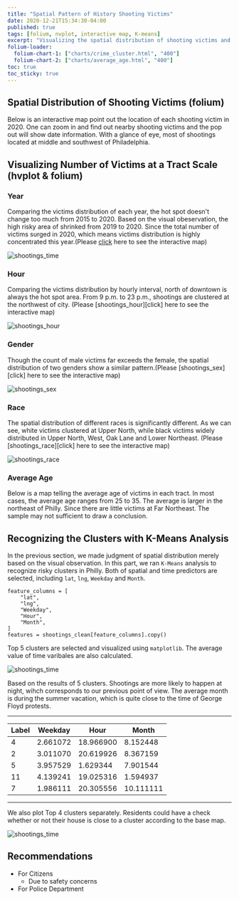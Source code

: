 ```yaml
---
title: "Spatial Pattern of History Shooting Victims"
date: 2020-12-21T15:34:30-04:00
published: true
tags: [folium, nvplot, interactive map, K-means]
excerpt: "Visualizing the spatial distribution of shooting victims and K-means clustering analysis"
folium-loader:
  folium-chart-1: ["charts/crime_cluster.html", "400"]
  folium-chart-2: ["charts/average_age.html", "400"]
toc: true
toc_sticky: true
---
```


## Spatial Distribution of Shooting Victims (folium)
Below is an interactive map point out the location of each shooting victim in 2020. One can zoom in and find out nearby shooting victims and the pop out will show date information. With a glance of eye, most of shootings located at middle and southwest of Philadelphia. 

<div id="folium-chart-1"></div>

## Visualizing Number of Victims at a Tract Scale (hvplot & folium)
### Year
Comparing the victims distribution of each year, the hot spot doesn't change too much from 2015 to 2020. Based on the visual obeservation, the high risky area of shrinked from 2019 to 2020. Since the total number of victims surged in 2020, which means victims distribution is highly concentrated this year.(Please [click](https://htmlpreview.github.io/?https://github.com/ihcgnahz/shooting_victims/blob/master/charts/shootings_year.html) here to see the interactive map)

![shootings_time](https://raw.githubusercontent.com/ihcgnahz/shooting_victims/master/charts/shootings_time.gif)

### Hour
Comparing the victims distribution by hourly interval, north of downtown is always the hot spot area. From 9 p.m. to 23 p.m., shootings are clustered at the northwest of city. (Please [shootings_hour][click] here to see the interactive map)

![shootings_hour](https://raw.githubusercontent.com/ihcgnahz/shooting_victims/master/charts/shootings_hour.gif)

### Gender
Though the count of male victims far exceeds the female, the spatial distribution of two genders show a similar pattern.(Please [shootings_sex][click] here to see the interactive map)

![shootings_sex](https://raw.githubusercontent.com/ihcgnahz/shooting_victims/master/charts/shootings_sex.gif)

### Race
The spatial distribution of different races is significantly different. As we can see, white victims clustered at Upper North, while black victims widely distributed in Upper North, West, Oak Lane and Lower Northeast. (Please [shootings_race][click] here to see the interactive map)

![shootings_race](https://raw.githubusercontent.com/ihcgnahz/shooting_victims/master/charts/shootings_race.gif)

### Average Age
Below is a map telling the average age of victims in each tract. In most cases, the average age ranges from 25 to 35. The average is larger in the northeast of Philly. Since there are little victims at Far Northeast. The sample may not sufficient to draw a conclusion.

<div id="folium-chart-2"></div>

## Recognizing the Clusters with K-Means Analysis
In the previous section, we made judgment of spatial distribution merely based on the visual observation. In this part, we ran `K-Means` analysis to recognize risky clusters in Philly. Both of spatial and time predictors are selected, including `lat`, `lng`, `Weekday` and `Month`. 
```
feature_columns = [
    "lat",
    "lng",
    "Weekday",
    "Hour",
    "Month",
]
features = shootings_clean[feature_columns].copy() 

```
Top 5 clusters are selected and visualized using `matplotlib`. The average value of time varibales are also calculated.

![shootings_time](https://raw.githubusercontent.com/ihcgnahz/shooting_victims/master/charts/k-means.png)

Based on the results of 5 clusters. Shootings are more likely to happen at night, wihch corresponds to our previous point of view. The average month is during the summer vacation, which is quite close to the time of George Floyd protests.

---
| Label | Weekday  | Hour      | Month     |
| ----- | -------- | --------- | --------- |
| 4     | 2.661072 | 18.966900 | 8.152448  |
| 2     | 3.011070 | 20.619926 | 8.367159  |
| 5     | 3.957529 | 1.629344  | 7.901544  |
| 11    | 4.139241 | 19.025316 | 1.594937  |
| 7     | 1.986111 | 20.305556 | 10.111111 |
---

We also plot Top 4 clusters separately. Residents could have a check whether or not their house is close to a cluster according to the base map.

![shootings_time](https://raw.githubusercontent.com/ihcgnahz/shooting_victims/master/charts/cluster.png)

## Recommendations
- For Citizens
  - Due to safety concerns
- For Police Department

[shootings year]: https://htmlpreview.github.io/?https://github.com/ihcgnahz/shooting_victims/blob/master/charts/shootings_year.html
[shootings hour]: https://htmlpreview.github.io/?https://github.com/ihcgnahz/shooting_victims/blob/master/charts/shootings_hour.html
[shootings sex]: https://htmlpreview.github.io/?https://github.com/ihcgnahz/shooting_victims/blob/master/charts/shootings_sex.html
[shootings age]: https://htmlpreview.github.io/?https://github.com/ihcgnahz/shooting_victims/blob/master/charts/shootings_age.html
